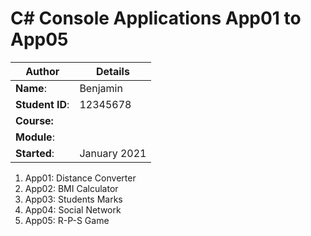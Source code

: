 # C# Console Applications App01 to App05
| Author | Details |
| ---- | ---- |
**Name**: | Benjamin  |
**Student ID**: | 12345678 |
**Course:** |  |
**Module**: |     |
**Started**: | January 2021 |    

1. App01: Distance Converter
2. App02: BMI Calculator
3. App03: Students Marks
4. App04: Social Network
5. App05: R-P-S Game
